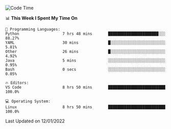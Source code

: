 <!--START_SECTION:waka-->
![Code Time](http://img.shields.io/badge/Code%20Time-837%20hrs%2042%20mins-blue)

📊 **This Week I Spent My Time On** 

```text
💬 Programming Languages: 
Python                   7 hrs 48 mins       ██████████████████████░░░   88.27% 
YAML                     30 mins             █░░░░░░░░░░░░░░░░░░░░░░░░   5.81% 
Other                    26 mins             █░░░░░░░░░░░░░░░░░░░░░░░░   4.92% 
Java                     5 mins              ░░░░░░░░░░░░░░░░░░░░░░░░░   0.95% 
Bash                     0 secs              ░░░░░░░░░░░░░░░░░░░░░░░░░   0.05%

🔥 Editors: 
VS Code                  8 hrs 50 mins       █████████████████████████   100.0%

💻 Operating System: 
Linux                    8 hrs 50 mins       █████████████████████████   100.0%

```


 Last Updated on 12/01/2022
<!--END_SECTION:waka-->
